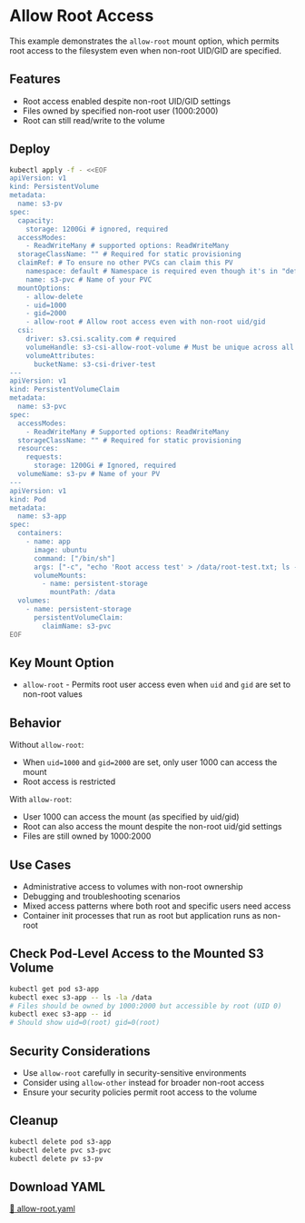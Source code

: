 # Allow Root Access

This example demonstrates the `allow-root` mount option, which permits root access to the filesystem even when non-root UID/GID are specified.

## Features

- Root access enabled despite non-root UID/GID settings
- Files owned by specified non-root user (1000:2000)
- Root can still read/write to the volume

## Deploy

```bash
kubectl apply -f - <<EOF
apiVersion: v1
kind: PersistentVolume
metadata:
  name: s3-pv
spec:
  capacity:
    storage: 1200Gi # ignored, required
  accessModes:
    - ReadWriteMany # supported options: ReadWriteMany
  storageClassName: "" # Required for static provisioning
  claimRef: # To ensure no other PVCs can claim this PV
    namespace: default # Namespace is required even though it's in "default" namespace.
    name: s3-pvc # Name of your PVC
  mountOptions:
    - allow-delete
    - uid=1000
    - gid=2000
    - allow-root # Allow root access even with non-root uid/gid
  csi:
    driver: s3.csi.scality.com # required
    volumeHandle: s3-csi-allow-root-volume # Must be unique across all PVs
    volumeAttributes:
      bucketName: s3-csi-driver-test
---
apiVersion: v1
kind: PersistentVolumeClaim
metadata:
  name: s3-pvc
spec:
  accessModes:
    - ReadWriteMany # Supported options: ReadWriteMany
  storageClassName: "" # Required for static provisioning
  resources:
    requests:
      storage: 1200Gi # Ignored, required
  volumeName: s3-pv # Name of your PV
---
apiVersion: v1
kind: Pod
metadata:
  name: s3-app
spec:
  containers:
    - name: app
      image: ubuntu
      command: ["/bin/sh"]
      args: ["-c", "echo 'Root access test' > /data/root-test.txt; ls -la /data; tail -f /dev/null"]
      volumeMounts:
        - name: persistent-storage
          mountPath: /data
  volumes:
    - name: persistent-storage
      persistentVolumeClaim:
        claimName: s3-pvc
EOF
```

## Key Mount Option

- `allow-root` - Permits root user access even when `uid` and `gid` are set to non-root values

## Behavior

Without `allow-root`:

- When `uid=1000` and `gid=2000` are set, only user 1000 can access the mount
- Root access is restricted

With `allow-root`:

- User 1000 can access the mount (as specified by uid/gid)
- Root can also access the mount despite the non-root uid/gid settings
- Files are still owned by 1000:2000

## Use Cases

- Administrative access to volumes with non-root ownership
- Debugging and troubleshooting scenarios
- Mixed access patterns where both root and specific users need access
- Container init processes that run as root but application runs as non-root

## Check Pod-Level Access to the Mounted S3 Volume

```bash
kubectl get pod s3-app
kubectl exec s3-app -- ls -la /data
# Files should be owned by 1000:2000 but accessible by root (UID 0)
kubectl exec s3-app -- id
# Should show uid=0(root) gid=0(root)
```

## Security Considerations

- Use `allow-root` carefully in security-sensitive environments
- Consider using `allow-other` instead for broader non-root access
- Ensure your security policies permit root access to the volume

## Cleanup

```bash
kubectl delete pod s3-app
kubectl delete pvc s3-pvc
kubectl delete pv s3-pv
```

## Download YAML

[📁 allow-root.yaml](assets/allow-root.yaml)
